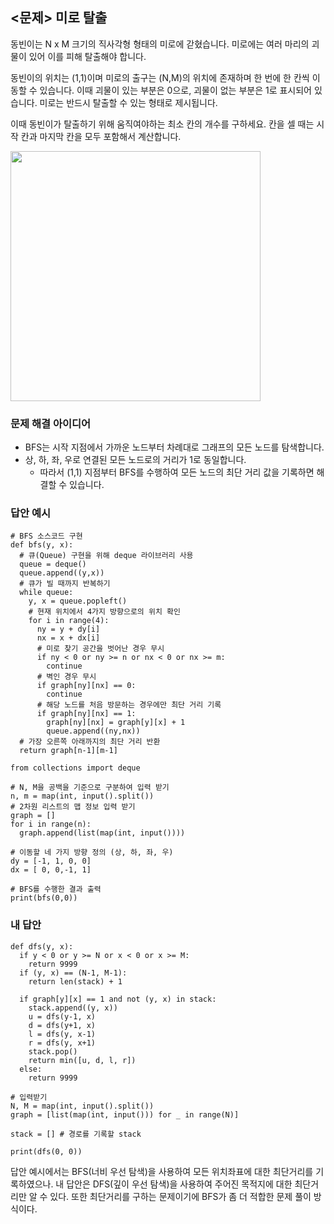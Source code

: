 ## <문제> 미로 탈출
동빈이는 N x M 크기의 직사각형 형태의 미로에 갇혔습니다. 미로에는 여러 마리의 괴물이 있어 이를 피해 
탈출해야 합니다. 

동빈이의 위치는 (1,1)이며 미로의 출구는 (N,M)의 위치에 존재하며 한 번에 한 칸씩 이동할 수 있습니다. 
이때 괴물이 있는 부분은 0으로, 괴물이 없는 부분은 1로 표시되어 있습니다. 미로는 반드시 탈출할 수 있는 
형태로 제시됩니다.

이때 동빈이가 탈출하기 위해 움직여야하는 최소 칸의 개수를 구하세요. 칸을 셀 때는 시작 칸과 마지막 칸을 
모두 포함해서 계산합니다.

<img src=https://user-images.githubusercontent.com/62216628/161423148-d6bed67f-80e1-42d8-afce-3aae6dc8194c.png width=400px></img>

### 문제 해결 아이디어
- BFS는 시작 지점에서 가까운 노드부터 차례대로 그래프의 모든 노드를 탐색합니다.
- 상, 하, 좌, 우로 연결된 모든 노드로의 거리가 1로 동일합니다.
  - 따라서 (1,1) 지점부터 BFS를 수행하여 모든 노드의 최단 거리 값을 기록하면 해결할 수 있습니다.

### 답안 예시
```
# BFS 소스코드 구현
def bfs(y, x):
  # 큐(Queue) 구현을 위해 deque 라이브러리 사용
  queue = deque()
  queue.append((y,x))
  # 큐가 빌 때까지 반복하기
  while queue:
    y, x = queue.popleft()
    # 현재 위치에서 4가지 방향으로의 위치 확인
    for i in range(4):
      ny = y + dy[i]
      nx = x + dx[i]
      # 미로 찾기 공간을 벗어난 경우 무시
      if ny < 0 or ny >= n or nx < 0 or nx >= m:
        continue
      # 벽인 경우 무시
      if graph[ny][nx] == 0:
        continue
      # 해당 노드를 처음 방문하는 경우에만 최단 거리 기록
      if graph[ny][nx] == 1:
        graph[ny][nx] = graph[y][x] + 1
        queue.append((ny,nx))
  # 가장 오른쪽 아래까지의 최단 거리 반환
  return graph[n-1][m-1]
  
from collections import deque

# N, M을 공백을 기준으로 구분하여 입력 받기
n, m = map(int, input().split())
# 2차원 리스트의 맵 정보 입력 받기
graph = []
for i in range(n):
  graph.append(list(map(int, input())))
  
# 이동할 네 가지 방향 정의 (상, 하, 좌, 우)
dy = [-1, 1, 0, 0]
dx = [ 0, 0,-1, 1]

# BFS를 수행한 결과 출력
print(bfs(0,0))
```

### 내 답안
```
def dfs(y, x):
  if y < 0 or y >= N or x < 0 or x >= M:
    return 9999
  if (y, x) == (N-1, M-1):
    return len(stack) + 1

  if graph[y][x] == 1 and not (y, x) in stack:
    stack.append((y, x))
    u = dfs(y-1, x)
    d = dfs(y+1, x)
    l = dfs(y, x-1)
    r = dfs(y, x+1)
    stack.pop()
    return min([u, d, l, r])
  else:
    return 9999

# 입력받기
N, M = map(int, input().split())
graph = [list(map(int, input())) for _ in range(N)]

stack = [] # 경로를 기록할 stack

print(dfs(0, 0))
```
답안 예시에서는 BFS(너비 우선 탐색)을 사용하여 모든 위치좌표에 대한 최단거리를 
기록하였으나. 내 답안은 DFS(깊이 우선 탐색)을 사용하여 주어진 목적지에 대한 최단거리만 
알 수 있다. 또한 최단거리를 구하는 문제이기에 BFS가 좀 더 적합한 문제 풀이 방식이다.

